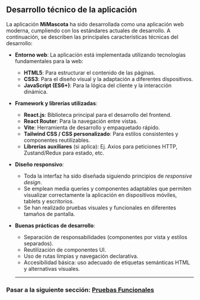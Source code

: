 ## Desarrollo técnico de la aplicación

La aplicación **MiMascota** ha sido desarrollada como una aplicación web moderna, cumpliendo con los estándares actuales de desarrollo. A continuación, se describen las principales características técnicas del desarrollo:

- **Entorno web**: La aplicación está implementada utilizando tecnologías fundamentales para la web:
  - **HTML5**: Para estructurar el contenido de las páginas.
  - **CSS3**: Para el diseño visual y la adaptación a diferentes dispositivos.
  - **JavaScript (ES6+)**: Para la lógica del cliente y la interacción dinámica.

- **Framework y librerías utilizadas**:
  - **React.js**: Biblioteca principal para el desarrollo del frontend.
  - **React Router**: Para la navegación entre vistas.
  - **Vite**: Herramienta de desarrollo y empaquetado rápido.
  - **Tailwind CSS / CSS personalizado**: Para estilos consistentes y componentes reutilizables.
  - **Librerías auxiliares** (si aplica): Ej. Axios para peticiones HTTP, Zustand/Redux para estado, etc.

- **Diseño responsivo**:
  - Toda la interfaz ha sido diseñada siguiendo principios de *responsive design*.
  - Se emplean media queries y componentes adaptables que permiten visualizar correctamente la aplicación en dispositivos móviles, tablets y escritorios.
  - Se han realizado pruebas visuales y funcionales en diferentes tamaños de pantalla.

- **Buenas prácticas de desarrollo**:
  - Separación de responsabilidades (componentes por vista y estilos separados).
  - Reutilización de componentes UI.
  - Uso de rutas limpias y navegación declarativa.
  - Accesibilidad básica: uso adecuado de etiquetas semánticas HTML y alternativas visuales.

  ---

  
### Pasar a la siguiente sección: [Pruebas Funcionales](10-pruebas-funcionales.md)